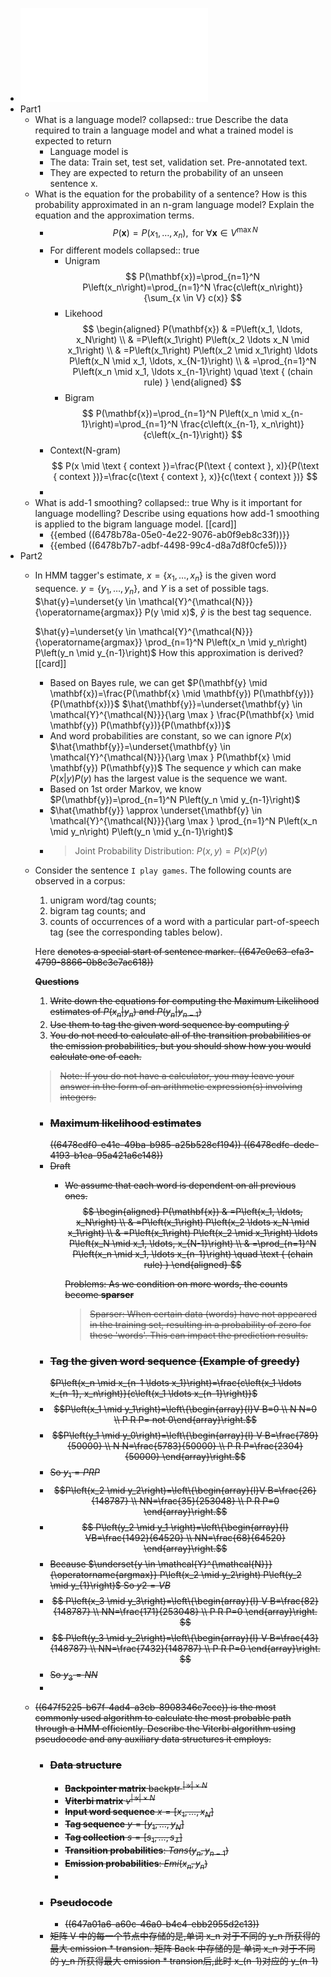 - ![com6513.pdf](../assets/com6513_1685374358009_0.pdf)
- Part1
	- What is a language model? 
	  collapsed:: true
	  Describe the data required to train a language model
	  and what a trained model is expected to return
		- Language model is
		- The data: Train set, test set, validation set. Pre-annotated text.
		- They are expected to return the probability of an unseen sentence x.
	- What is the equation for the probability of a sentence?
	  How is this probability approximated in an n-gram language model?
	  Explain the equation and the approximation terms.
		- $$
		  P(\mathbf{x})=P\left(x_1, \ldots, x_n\right), \text { for } \forall \mathbf{x} \in V^{\max N}
		  $$
		- For different models
		  collapsed:: true
			- Unigram
			  $$
			  P(\mathbf{x})=\prod_{n=1}^N P\left(x_n\right)=\prod_{n=1}^N \frac{c\left(x_n\right)}{\sum_{x \in V} c(x)}
			  $$
			- Likehood
			  $$
			  \begin{aligned}
			  P(\mathbf{x}) & =P\left(x_1, \ldots, x_N\right) \\
			  & =P\left(x_1\right) P\left(x_2 \ldots x_N \mid x_1\right) \\
			  & =P\left(x_1\right) P\left(x_2 \mid x_1\right) \ldots P\left(x_N \mid x_1, \ldots, x_{N-1}\right) \\
			  & =\prod_{n=1}^N P\left(x_n \mid x_1, \ldots x_{n-1}\right) \quad \text { (chain rule) }
			  \end{aligned}
			  $$
			- Bigram
			  $$
			  P(\mathbf{x})=\prod_{n=1}^N P\left(x_n \mid x_{n-1}\right)=\prod_{n=1}^N \frac{c\left(x_{n-1}, x_n\right)}{c\left(x_{n-1}\right)}
			  $$
		- Context(N-gram)
		  $$
		  P(x \mid \text { context })=\frac{P(\text { context }, x)}{P(\text { context })}=\frac{c(\text { context }, x)}{c(\text { context })}
		  $$
		-
	- What is add-1 smoothing? 
	  collapsed:: true
	  Why is it important for language modelling? 
	  Describe using equations how add-1 smoothing is applied to the bigram language model. [[card]]
		- {{embed ((6478b78a-05e0-4e22-9076-ab0f9eb8c33f))}}
		- {{embed ((6478b7b7-adbf-4498-99c4-d8a7d8f0cfe5))}}
- Part2
	- In HMM tagger's estimate, 
	  $x=\left\{x_1, \ldots, x_n\right\}$ is the given word sequence.
	  $y=\left\{y_1, \ldots, y_n\right\}$, and $Y$ is a set of possible tags.
	  $\hat{y}=\underset{y \in \mathcal{Y}^{\mathcal{N}}}{\operatorname{argmax}} P(y \mid x)$, $\hat{y}$ is the best tag sequence.
	  
	  $\hat{y}=\underset{y \in \mathcal{Y}^{\mathcal{N}}}{\operatorname{argmax}} \prod_{n=1}^N P\left(x_n \mid y_n\right) P\left(y_n \mid y_{n-1}\right)$
	  How this approximation is derived? [[card]]
		- Based on Bayes rule, we can get
		  $P(\mathbf{y} \mid \mathbf{x})=\frac{P(\mathbf{x} \mid \mathbf{y}) P(\mathbf{y})}{P(\mathbf{x})}$
		  $\hat{\mathbf{y}}=\underset{\mathbf{y} \in \mathcal{Y}^{\mathcal{N}}}{\arg \max } \frac{P(\mathbf{x} \mid \mathbf{y}) P(\mathbf{y})}{P(\mathbf{x})}$
		- And word probabilities are constant, so we can ignore $P(x)$
		  $\hat{\mathbf{y}}=\underset{\mathbf{y} \in \mathcal{Y}^{\mathcal{N}}}{\arg \max } P(\mathbf{x} \mid \mathbf{y}) P(\mathbf{y})$
		  The sequence $y$  which can make $P(x|y)P(y)$ has the largest value is the sequence we want.
		- Based on 1st order Markov, we know
		  $P(\mathbf{y})=\prod_{n=1}^N P\left(y_n \mid y_{n-1}\right)$
		- $\hat{\mathbf{y}} \approx \underset{\mathbf{y} \in \mathcal{Y}^{\mathcal{N}}}{\arg \max } \prod_{n=1}^N P\left(x_n \mid y_n\right) P\left(y_n \mid y_{n-1}\right)$
		- > Joint Probability Distribution: $P(x,y) = P(x)P(y)$
	- Consider the sentence `I play games`. The following counts are observed in a corpus:
	  1. unigram word/tag counts; 
	  2. bigram tag counts; and
	  3. counts of occurrences of a word with a particular part-of-speech tag (see the corresponding tables below). 
	  
	  Here <s> denotes a special start of sentence marker.
	  ((647e0e63-efa3-4799-8866-0b8c3e7ac618))
	  
	  **Questions**
	  1. Write down the equations for computing the Maximum Likelihood estimates of $P(x_n|y_n)$ and $P(y_n|y_{n−1})$
	  2. Use them to tag the given word sequence by computing $\hat{y}$
	  3. You do not need to calculate all of the transition probabilities or the emission probabilities, but you should show how you would calculate one of each.
	  > Note: If you do not have a calculator, you may leave your answer in the form of an arithmetic expression(s) involving integers.
		- ### Maximum likelihood estimates
		  ((6478cdf0-e41e-49ba-b985-a25b528cf194))
		  ((6478cdfc-dede-4193-b1ea-95a421a6e148))
		- Draft
			- We assume that each word is dependent on all previous ones.
			  $$
			  \begin{aligned}
			  P(\mathbf{x}) & =P\left(x_1, \ldots, x_N\right) \\
			  & =P\left(x_1\right) P\left(x_2 \ldots x_N \mid x_1\right) \\
			  & =P\left(x_1\right) P\left(x_2 \mid x_1\right) \ldots P\left(x_N \mid x_1, \ldots, x_{N-1}\right) \\
			  & =\prod_{n=1}^N P\left(x_n \mid x_1, \ldots x_{n-1}\right) \quad \text { (chain rule) }
			  \end{aligned}
			  $$
			  
			  Problems: As we condition on more words, the counts become **sparser**
			  >  Sparser: When certain data (words) have not appeared in the training set, resulting in a probability of zero for these 'words'. This can impact the prediction results.
		- ### Tag the given word sequence (Example of greedy)
		  $P\left(x_n \mid x_{n-1 \ldots x_1}\right)=\frac{c\left(x_1 \ldots x_{n-1}, x_n\right)}{c\left(x_1 \ldots x_{n-1}\right)}$
		- $$P\left(x_1 \mid y_1\right)=\left\{\begin{array}{l}V B=0 \\ N N=0 \\ P R P= not 0\end{array}\right.$$
		- $$P\left(y_1 \mid y_0\right)=\left\{\begin{array}{l}
		  V B=\frac{789}{50000} \\ 
		  N N=\frac{5783}{50000} \\ 
		  P R P=\frac{2304}{50000}
		  \end{array}\right.$$
		- So $y_1 = PRP$
		- $$P\left(x_2 \mid y_2\right)=\left\{\begin{array}{l}V B=\frac{26}{148787} \\ NN=\frac{35}{253048} \\ P R P=0 \end{array}\right.$$
		- $$
		  P\left(y_2 \mid y_1 \right)=\left\{\begin{array}{l}
		  VB=\frac{1492}{64520} \\ 
		  NN=\frac{68}{64520} 
		  \end{array}\right.$$
		- Because $\underset{y \in \mathcal{Y}^{\mathcal{N}}}{\operatorname{argmax}}  P\left(x_2 \mid y_2\right) P\left(y_2 \mid y_{1}\right)$
		  So $y2=VB$
		- $$
		  P\left(x_3 \mid y_3\right)=\left\{\begin{array}{l}
		  V B=\frac{82}{148787} \\ 
		  NN=\frac{171}{253048} \\ 
		  P R P=0 \end{array}\right.
		  $$
		- $$
		  P\left(y_3 \mid y_2\right)=\left\{\begin{array}{l}
		  V B=\frac{43}{148787} \\ 
		  NN=\frac{7432}{148787} \\ 
		  P R P=0 \end{array}\right.
		  $$
		- So $y_3=NN$
		-
	- ((647f5225-b67f-4ad4-a3cb-8908346c7cce)) is the most commonly used algorithm to calculate the most probable path through a HMM efficiently. 
	  Describe the Viterbi algorithm using pseudocode and any auxiliary data structures it employs.
		- ### Data structure
			- **Backpointer matrix** $\text { backptr }^{|\mathcal{Y}| \times N}$
			- **Viterbi matrix** $v^{|\mathcal{Y}| \times N}$
			- **Input word sequence** $x=\left[x_1, \ldots, x_N\right]$
			- **Tag sequence** $y=\left[y_1, \ldots, y_N\right]$
			- **Tag collection** $s=\left[s_1, \ldots, s_T\right]$
			- **Transition probabilities**: $Tans(y_n, y_{n-1})$
			- **Emission probabilities**: $Emi(x_n,y_n)$
			-
		- ### Pseudocode
			- ((647a01a6-a60c-46a0-b4c4-ebb2955d2c13))
		- 矩阵 V 中的每一个节点中存储的是,单词 x_n 对于不同的 y_n 所获得的最大 emission * transion.
		  矩阵 Back 中存储的是 单词 x_n 对于不同的 y_n 所获得最大 emission * transion后,此时 x_(n-1)对应的 y_(n-1)
